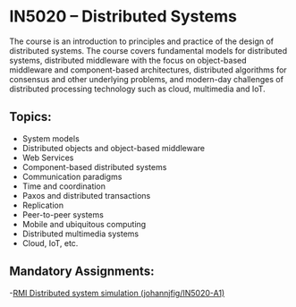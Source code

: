# IN5020 – Distributed Systems

The course is an introduction to principles and practice of the design of distributed systems. The course covers fundamental models for distributed systems, distributed middleware with the focus on object-based middleware and component-based architectures, distributed algorithms for consensus and other underlying problems, and modern-day challenges of distributed processing technology such as cloud, multimedia and IoT. 


## Topics: 

- System models
- Distributed objects and object-based middleware
- Web Services
- Component-based distributed systems
- Communication paradigms
- Time and coordination
- Paxos and distributed transactions
- Replication
- Peer-to-peer systems
- Mobile and ubiquitous computing
- Distributed multimedia systems
- Cloud, IoT, etc.

## Mandatory Assignments: 

-[RMI Distributed system simulation (johannjfig/IN5020-A1)](https://github.com/johannjfig/IN5020-A1)